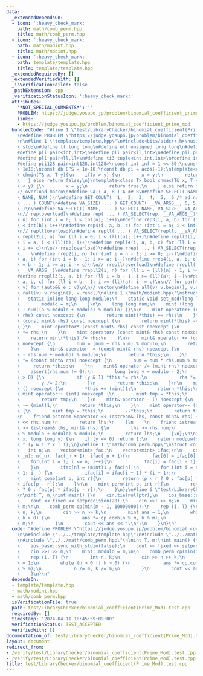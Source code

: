 ```yaml
---
data:
  _extendedDependsOn:
  - icon: ':heavy_check_mark:'
    path: math/comb_perm.hpp
    title: math/comb_perm.hpp
  - icon: ':heavy_check_mark:'
    path: math/modint.hpp
    title: math/modint.hpp
  - icon: ':heavy_check_mark:'
    path: template/template.hpp
    title: template/template.hpp
  _extendedRequiredBy: []
  _extendedVerifiedWith: []
  _isVerificationFailed: false
  _pathExtension: cpp
  _verificationStatusIcon: ':heavy_check_mark:'
  attributes:
    '*NOT_SPECIAL_COMMENTS*': ''
    PROBLEM: https://judge.yosupo.jp/problem/binomial_coefficient_prime_mod
    links:
    - https://judge.yosupo.jp/problem/binomial_coefficient_prime_mod
  bundledCode: "#line 1 \"test/LibraryChecker/binomial_coefficient(Prime_Mod).test.cpp\"\
    \n#define PROBLEM \"https://judge.yosupo.jp/problem/binomial_coefficient_prime_mod\"\
    \n\n#line 1 \"template/template.hpp\"\n#include<bits/stdc++.h>\nusing namespace\
    \ std;\n#define ll long long\n#define ull unsigned long long\n#define db double\n\
    #define pii pair<int,int>\n#define pli pair<ll,int>\n#define pil pair<int,ll>\n\
    #define pll pair<ll,ll>\n#define ti3 tuple<int,int,int>\n#define int128 __int128_t\n\
    #define pii128 pair<int128,int128>\nconst int inf = 1 << 30;\nconst ll linf =\
    \ 1e18;\nconst db EPS = 1e-10;\nconst db pi = acos(-1);\ntemplate<class T> bool\
    \ chmin(T& x, T y){\n    if(x > y) {\n        x = y;\n        return true;\n \
    \   } else return false;\n}\ntemplate<class T> bool chmax(T& x, T y){\n    if(x\
    \ < y) {\n        x = y;\n        return true;\n    } else return false;\n}\n\n\
    // overload macro\n#define CAT( A, B ) A ## B\n#define SELECT( NAME, NUM ) CAT(\
    \ NAME, NUM )\n\n#define GET_COUNT( _1, _2, _3, _4, _5, _6 /* ad nauseam */, COUNT,\
    \ ... ) COUNT\n#define VA_SIZE( ... ) GET_COUNT( __VA_ARGS__, 6, 5, 4, 3, 2, 1\
    \ )\n\n#define VA_SELECT( NAME, ... ) SELECT( NAME, VA_SIZE(__VA_ARGS__) )(__VA_ARGS__)\n\
    \n// rep(overload)\n#define rep( ... ) VA_SELECT(rep, __VA_ARGS__)\n#define rep2(i,\
    \ n) for (int i = 0; i < int(n); i++)\n#define rep3(i, a, b) for (int i = a; i\
    \ < int(b); i++)\n#define rep4(i, a, b, c) for (int i = a; i < int(b); i += c)\n\
    \n// repll(overload)\n#define repll( ... ) VA_SELECT(repll, __VA_ARGS__)\n#define\
    \ repll2(i, n) for (ll i = 0; i < (ll)(n); i++)\n#define repll3(i, a, b) for (ll\
    \ i = a; i < (ll)(b); i++)\n#define repll4(i, a, b, c) for (ll i = a; i < (ll)(b);\
    \ i += c)\n\n// rrep(overload)\n#define rrep( ... ) VA_SELECT(rrep, __VA_ARGS__)\
    \    \n#define rrep2(i, n) for (int i = n - 1; i >= 0; i--)\n#define rrep3(i,\
    \ a, b) for (int i = b - 1; i >= a; i--)\n#define rrep4(i, a, b, c) for (int i\
    \ = b - 1; i >= a; i -= c)\n\n// rrepll(overload)\n#define rrepll( ... ) VA_SELECT(rrepll,\
    \ __VA_ARGS__)\n#define rrepll2(i, n) for (ll i = (ll)(n) - 1; i >= 0ll; i--)\n\
    #define rrepll3(i, a, b) for (ll i = b - 1; i >= (ll)(a); i--)\n#define rrepll4(i,\
    \ a, b, c) for (ll i = b - 1; i >= (ll)(a); i -= c)\n\n// for_earh\n#define fore(e,\
    \ v) for (auto&& e : v)\n\n// vector\n#define all(v) v.begin(), v.end()\n#define\
    \ rall(v) v.rbegin(), v.rend()\n#line 1 \"math/modint.hpp\"\nstruct mint {\n \
    \   static inline long long modulo;\n    static void set_mod(long long m) {\n\
    \        modulo = m;\n    }\n\n    long long num;\n    mint (long long a = 0)\
    \ : num((a % modulo + modulo) % modulo) {}\n\n    mint operator+ (const mint&\
    \ rhs) const noexcept {\n        return mint(*this) += rhs;\n    }\n    mint operator-\
    \ (const mint& rhs) const noexcept {\n        return mint(*this) -= rhs;\n   \
    \ }\n    mint operator* (const mint& rhs) const noexcept {\n        return mint(*this)\
    \ *= rhs;\n    }\n    mint operator/ (const mint& rhs) const noexcept {\n    \
    \    return mint(*this) /= rhs;\n    }\n\n    mint& operator += (const mint& rhs)\
    \ noexcept {\n        num = (num + rhs.num) % modulo;\n        return *this;\n\
    \    }\n    mint& operator -= (const mint& rhs) noexcept {\n        num = (num\
    \ - rhs.num + modulo) % modulo;\n        return *this;\n    }\n    mint& operator\
    \ *= (const mint& rhs) noexcept {\n        num = num * rhs.num % modulo;\n   \
    \     return *this;\n    }\n    mint& operator /= (mint rhs) noexcept {\n    \
    \    assert(rhs.num != 0);\n        long long y = modulo - 2;\n        while (y\
    \ > 0) {\n            if (y & 1) *this *= rhs;\n            rhs *= rhs;\n    \
    \        y /= 2;\n        }\n        return *this;\n    }\n\n    mint& operator++\
    \ () noexcept {\n        *this += (mint)1;\n        return *this;\n    }\n   \
    \ mint operator++ (int) noexcept {\n        mint tmp = *this;\n        ++*this;\n\
    \        return tmp;\n    }\n    mint& operator-- () noexcept {\n        *this\
    \ -= (mint)1;\n        return *this;\n    }\n    mint operator-- (int) noexcept\
    \ {\n        mint tmp = *this;\n        --*this;\n        return tmp;\n    }\n\
    \n    friend ostream &operator << (ostream& lhs, const mint& rhs) {\n        lhs\
    \ << rhs.num;\n        return lhs;\n    }\n    \n    friend istream &operator\
    \ >> (istream& lhs, mint& rhs) {\n        lhs >> rhs.num;\n        rhs.num = (rhs.num\
    \ % modulo + modulo) % modulo;\n        return lhs;\n    }\n};\n\nmint modpow(mint\
    \ x, long long y) {\n    if (y == 0) return 1;\n    return modpow(x * x, y / 2)\
    \ * (y & 1 ? x : 1);\n}\n#line 1 \"math/comb_perm.hpp\"\nstruct comb_perm{\n \
    \   int n;\n    vector<mint> fac;\n    vector<mint> ifac;\n\n    comb_perm(int\
    \ _n): n(_n), fac(_n + 1), ifac(_n + 1){\n        fac[0] = ifac[0] = 1;\n    \
    \    for(int i = 1; i <= n; i++){\n            fac[i] = fac[i - 1] * i;\n    \
    \    }\n        ifac[n] = (mint)1 / fac[n];\n        for (int i = n - 1; i >=\
    \ 1; i--) {\n            ifac[i] = ifac[i + 1] * (i + 1);\n        }\n    }\n\n\
    \    mint comb(int p, int r){\n        return (p < r ? 0 : fac[p] * ifac[r] *\
    \ ifac[p - r]);\n    }\n\n    mint perm(int p, int r){\n        return (p < r\
    \ ? 0 : fac[p] * ifac[p - r]);\n    }\n};\n#line 6 \"test/LibraryChecker/binomial_coefficient(Prime_Mod).test.cpp\"\
    \n\nint T, m;\nint main() {\n    cin.tie(nullptr);\n    ios_base::sync_with_stdio(false);\n\
    \    cout << fixed << setprecision(20);\n    cin >>T >> m;\n    mint::modulo =\
    \ m;\n\n    comb_perm cp(min(m - 1, 10000000));\n    rep (i, T) {\n        int\
    \ n, k;\n        cin >> n >> k;\n        mint ans = 1;\n        while (n > 0 ||\
    \ k > 0) {\n            ans *= cp.comb(n % m, k % m);\n            n /= m, k /=\
    \ m;\n        }\n        cout << ans << '\\n';\n    }\n}\n"
  code: "#define PROBLEM \"https://judge.yosupo.jp/problem/binomial_coefficient_prime_mod\"\
    \n\n#include \"../../template/template.hpp\"\n#include \"../../math/modint.hpp\"\
    \n#include \"../../math/comb_perm.hpp\"\n\nint T, m;\nint main() {\n    cin.tie(nullptr);\n\
    \    ios_base::sync_with_stdio(false);\n    cout << fixed << setprecision(20);\n\
    \    cin >>T >> m;\n    mint::modulo = m;\n\n    comb_perm cp(min(m - 1, 10000000));\n\
    \    rep (i, T) {\n        int n, k;\n        cin >> n >> k;\n        mint ans\
    \ = 1;\n        while (n > 0 || k > 0) {\n            ans *= cp.comb(n % m, k\
    \ % m);\n            n /= m, k /= m;\n        }\n        cout << ans << '\\n';\n\
    \    }\n}\n"
  dependsOn:
  - template/template.hpp
  - math/modint.hpp
  - math/comb_perm.hpp
  isVerificationFile: true
  path: test/LibraryChecker/binomial_coefficient(Prime_Mod).test.cpp
  requiredBy: []
  timestamp: '2024-04-11 18:45:59+09:00'
  verificationStatus: TEST_ACCEPTED
  verifiedWith: []
documentation_of: test/LibraryChecker/binomial_coefficient(Prime_Mod).test.cpp
layout: document
redirect_from:
- /verify/test/LibraryChecker/binomial_coefficient(Prime_Mod).test.cpp
- /verify/test/LibraryChecker/binomial_coefficient(Prime_Mod).test.cpp.html
title: test/LibraryChecker/binomial_coefficient(Prime_Mod).test.cpp
---
```

